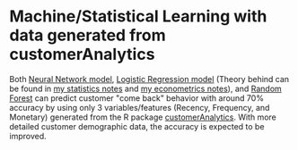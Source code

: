 # Machine/Statistical Learning with data generated from customerAnalytics

Both [Neural Network model](https://github.com/maxleungtszchun/Statistical-Learning-with-customer-data/blob/main/neural_network.ipynb), [Logistic Regression model](https://github.com/maxleungtszchun/Statistical-Learning-with-customer-data/blob/main/logistic_reg.ipynb) (Theory behind can be found in [my statistics notes](https://github.com/maxleungtszchun/My-Statistics-Notes/blob/main/notes%20on%20L1%20regularized%20logistic%20regression.pdf) and [my econometrics notes](https://github.com/maxleungtszchun/My-Econometrics-Notes/blob/main/notes%20on%20binary%20outcome%20model.pdf)), and [Random Forest](https://github.com/maxleungtszchun/Statistical-Learning-with-customer-data/blob/main/trees.ipynb) can predict customer "come back" behavior with around 70% accuracy by using only 3 variables/features (Recency, Frequency, and Monetary) generated from the R package [customerAnalytics](https://github.com/maxleungtszchun/customerAnalytics). With more detailed customer demographic data, the accuracy is expected to be improved.
